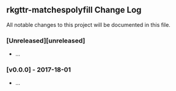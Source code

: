 ## rkgttr-matchespolyfill Change Log

All notable changes to this project will be documented in this file.

### [Unreleased][unreleased]

- ...

### [v0.0.0] - 2017-18-01

- ...
